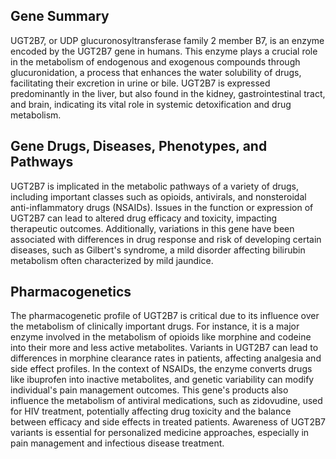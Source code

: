 ## Gene Summary
UGT2B7, or UDP glucuronosyltransferase family 2 member B7, is an enzyme encoded by the UGT2B7 gene in humans. This enzyme plays a crucial role in the metabolism of endogenous and exogenous compounds through glucuronidation, a process that enhances the water solubility of drugs, facilitating their excretion in urine or bile. UGT2B7 is expressed predominantly in the liver, but also found in the kidney, gastrointestinal tract, and brain, indicating its vital role in systemic detoxification and drug metabolism.

## Gene Drugs, Diseases, Phenotypes, and Pathways
UGT2B7 is implicated in the metabolic pathways of a variety of drugs, including important classes such as opioids, antivirals, and nonsteroidal anti-inflammatory drugs (NSAIDs). Issues in the function or expression of UGT2B7 can lead to altered drug efficacy and toxicity, impacting therapeutic outcomes. Additionally, variations in this gene have been associated with differences in drug response and risk of developing certain diseases, such as Gilbert's syndrome, a mild disorder affecting bilirubin metabolism often characterized by mild jaundice.

## Pharmacogenetics
The pharmacogenetic profile of UGT2B7 is critical due to its influence over the metabolism of clinically important drugs. For instance, it is a major enzyme involved in the metabolism of opioids like morphine and codeine into their more and less active metabolites. Variants in UGT2B7 can lead to differences in morphine clearance rates in patients, affecting analgesia and side effect profiles. In the context of NSAIDs, the enzyme converts drugs like ibuprofen into inactive metabolites, and genetic variability can modify individual's pain management outcomes. This gene's products also influence the metabolism of antiviral medications, such as zidovudine, used for HIV treatment, potentially affecting drug toxicity and the balance between efficacy and side effects in treated patients. Awareness of UGT2B7 variants is essential for personalized medicine approaches, especially in pain management and infectious disease treatment.